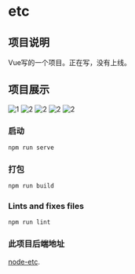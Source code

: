 # etc

## 项目说明

Vue写的一个项目。正在写，没有上线。

## 项目展示

![1](https://github.com/rijianyunxi/etc/blob/master/yanshi/11.png?raw=true)
![2](https://github.com/rijianyunxi/etc/blob/master/yanshi/12.png?raw=true)
![2](https://github.com/rijianyunxi/etc/blob/master/yanshi/13.png?raw=true)
![2](https://github.com/rijianyunxi/etc/blob/master/yanshi/14.png?raw=true)
![2](https://github.com/rijianyunxi/etc/blob/master/yanshi/15.png?raw=true)

### 启动

``` javascript
npm run serve
```

### 打包

``` javascript
npm run build
```

### Lints and fixes files

``` javascript
npm run lint
```

### 此项目后端地址

[node-etc](https://github.com/rijianyunxi/node-etc).
